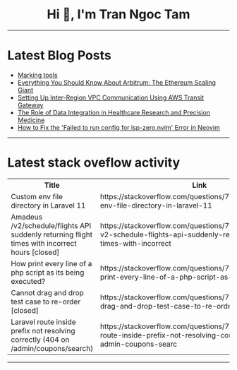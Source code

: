 <h1 align="center">Hi 👋, I'm Tran Ngoc Tam</h1>

---

# Latest Blog Posts 
<!-- BLOG-POST-LIST:START -->
- [Marking tools](https://dev.to/andy124/marking-tools-555j)
- [Everything You Should Know About Arbitrum: The Ethereum Scaling Giant](https://dev.to/favebs/everything-you-should-know-about-arbitrum-the-ethereum-scaling-giant-2g30)
- [Setting Up Inter-Region VPC Communication Using AWS Transit Gateway](https://dev.to/aws-builders/setting-up-inter-region-vpc-communication-using-aws-transit-gateway-522m)
- [The Role of Data Integration in Healthcare Research and Precision Medicine](https://dev.to/blogposting/the-role-of-data-integration-in-healthcare-research-and-precision-medicine-21l4)
- [How to Fix the &#39;Failed to run config for lsp-zero.nvim&#39; Error in Neovim](https://dev.to/generatecodedev/how-to-fix-the-failed-to-run-config-for-lsp-zeronvim-error-in-neovim-23ie)
<!-- BLOG-POST-LIST:END -->

---

# Latest stack oveflow activity
<table>
  <tr><th>Title</th><th>Link</th></tr>
  <!-- STACKOVERFLOW:START --><tr><td>Custom env file directory in Laravel 11</td><td>https://stackoverflow.com/questions/79610584/custom-env-file-directory-in-laravel-11</td></tr><tr><td>Amadeus /v2/schedule/flights API suddenly returning flight times with incorrect hours [closed]</td><td>https://stackoverflow.com/questions/79610350/amadeus-v2-schedule-flights-api-suddenly-returning-flight-times-with-incorrect</td></tr><tr><td>How print every line of a php script as its being executed?</td><td>https://stackoverflow.com/questions/79610238/how-print-every-line-of-a-php-script-as-its-being-executed</td></tr><tr><td>Cannot drag and drop test case to re-order [closed]</td><td>https://stackoverflow.com/questions/79610202/cannot-drag-and-drop-test-case-to-re-order</td></tr><tr><td>Laravel route inside prefix not resolving correctly &lpar;404 on /admin/coupons/search&rpar;</td><td>https://stackoverflow.com/questions/79610119/laravel-route-inside-prefix-not-resolving-correctly-404-on-admin-coupons-searc</td></tr><!-- STACKOVERFLOW:END -->
</table>

---


